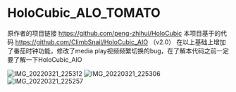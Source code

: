 # HoloCubic_ALO_TOMATO



原作者的项目链接 https://github.com/peng-zhihui/HoloCubic
本项目基于的代码 https://github.com/ClimbSnail/HoloCubic_AIO （v2.0）
在以上基础上增加了番茄时钟功能，修改了media play视频频繁切换的bug，在了解本代码之前一定要了解一下HoloCubic_AIO

![IMG_20220321_225312](https://user-images.githubusercontent.com/79000745/159287773-5d5ef2a2-62e6-406c-9cc6-ce78fc788908.jpg)
![IMG_20220321_225306](https://user-images.githubusercontent.com/79000745/159287987-08e874f1-d6d3-47cb-a404-f5a922429249.jpg)
![IMG_20220321_225257](https://user-images.githubusercontent.com/79000745/159288016-e63b55b2-52c1-42f1-95c9-e5e82b0726fb.jpg)
